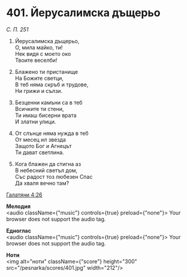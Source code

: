 # 401. Йерусалимска  дъщерьо

_С. П. 251_

1. Йерусалимска дъщерьо,  
О, мила майко, ти!  
Нек видя с моето око  
Твоите веселби!

2. Блажено ти пристанище  
На Божите светци,  
В теб няма скръб и трудове,  
Ни грижи и сълзи.  

3. Безценни камъни са в теб  
Всичките ти стени,  
Ти имаш бисерни врата  
И златни улици.  

4. От слънце няма нужда в теб  
От месец ил звезда  
Защото Бог и Агнецът  
Ти дават светлина.  

5. Кога блажен да стигна аз  
В небесний светъл дом,  
Със радост тоз любезен Спас  
Да хваля вечно там?

[Галатяни 4:26](http://biblia.bg/index.php?k=55&g=4&s=26)

**Мелодия**  
<audio className={"music"} controls={true} preload={"none"}>
    <source src="/pesnarka/mp3/401.mp3" type="audio/mpeg"/>
    Your browser does not support the audio tag.
</audio>

**Едноглас**  
<audio className={"music"} controls={true} preload={"none"}>
    <source src="/pesnarka/transp/401.mp3" type="audio/mpeg"/>
    Your browser does not support the audio tag.
</audio>

**Ноти**  
<img alt="ноти" className={"score"} height="300" src="/pesnarka/scores/401.jpg" width="212"/>
